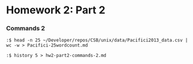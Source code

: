 # Homework 2: Part 2

### Commands 2


`:$ head -n 25 ~/Developer/repos/CSB/unix/data/Pacifici2013_data.csv | wc -w > Pacifici-25wordcount.md`

`:$ history 5 > hw2-part2-commands-2.md`

